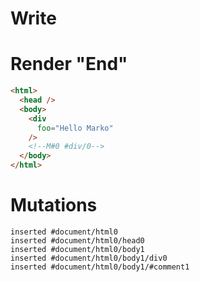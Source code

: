 # Write
  <div foo="Hello Marko"></div><!M#0 #div/0>


# Render "End"
```html
<html>
  <head />
  <body>
    <div
      foo="Hello Marko"
    />
    <!--M#0 #div/0-->
  </body>
</html>
```

# Mutations
```
inserted #document/html0
inserted #document/html0/head0
inserted #document/html0/body1
inserted #document/html0/body1/div0
inserted #document/html0/body1/#comment1
```